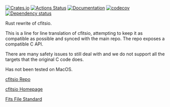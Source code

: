 [![Crates.io](https://img.shields.io/crates/v/rsfitsio.svg)](https://crates.io/crates/rsfitsio)
[![Actions Status](https://github.com/petesmc/rsfitsio/workflows/CI/badge.svg)](https://github.com/petesmc/rsfitsio/actions)
[![Documentation](https://docs.rs/rsfitsio/badge.svg)](https://docs.rs/rsfitsio/)
[![codecov](https://codecov.io/gh/petesmc/rsfitsio/branch/master/graph/badge.svg?token=0DNCU7VRH2)](https://codecov.io/gh/petesmc/rsfitsio)
[![Dependency status](https://deps.rs/repo/github/petesmc/rsfitsio/status.svg)](https://deps.rs/repo/github/petesmc/rsfitsio)

Rust rewrite of cfitsio.

This is a line for line translation of cfitsio, attempting to keep it as compatible as possible and synced with the main repo. The repo exposes a compatible C API.

There are many safety issues to still deal with and we do not support all the targets that the original C code does.

Has not been tested on MacOS.


[cfitsio Repo](https://github.com/HEASARC/cfitsio)

[cfitsio Homepage](https://heasarc.gsfc.nasa.gov/fitsio/)

[Fits File Standard](https://fits.gsfc.nasa.gov/fits_standard.html)